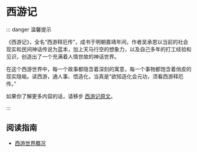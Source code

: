 # 西游记

::: danger 温馨提示

《西游记》，全名“西游释厄传”，成书于明朝嘉靖年间，作者吴承恩以当前的社会现实和民间神话传说为蓝本，加上天马行空的想象力，以及自己多年的打工经验和见识，创造出了一个充满着人情世故的神话世界。

在这个西游世界中，每一个故事都隐含着深刻的寓意，每一个事物都饱含着俏皮的现实隐喻。读西游，通人事、悟造化，当真是“欲知造化会元功，须看西游释厄传。”

如果你了解更多内容的话，请移步 [西游记原文](http://www.shangshiwen.com/book_108.html)。

:::

## 阅读指南

- [西游世界概况](./main-body/1.md)

<!-- ## 思考 -->

<!-- - [西游记的人生隐喻](./moral.md) -->
